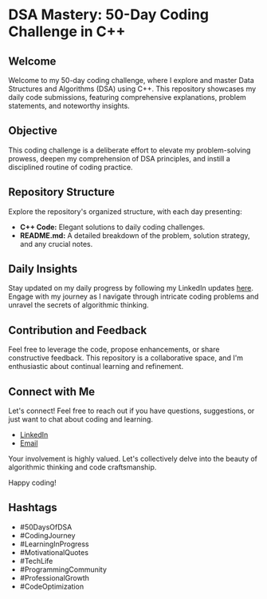 # DSA Mastery: 50-Day Coding Challenge in C++

## Welcome

Welcome to my 50-day coding challenge, where I explore and master Data Structures and Algorithms (DSA) using C++. This repository showcases my daily code submissions, featuring comprehensive explanations, problem statements, and noteworthy insights.

## Objective

This coding challenge is a deliberate effort to elevate my problem-solving prowess, deepen my comprehension of DSA principles, and instill a disciplined routine of coding practice.

## Repository Structure

Explore the repository's organized structure, with each day presenting:
- **C++ Code:** Elegant solutions to daily coding challenges.
- **README.md:** A detailed breakdown of the problem, solution strategy, and any crucial notes.

## Daily Insights

Stay updated on my daily progress by following my LinkedIn updates [here](https://www.linkedin.com/in/whoankitchauhan/). Engage with my journey as I navigate through intricate coding problems and unravel the secrets of algorithmic thinking.

## Contribution and Feedback

Feel free to leverage the code, propose enhancements, or share constructive feedback. This repository is a collaborative space, and I'm enthusiastic about continual learning and refinement.

## Connect with Me

Let's connect! Feel free to reach out if you have questions, suggestions, or just want to chat about coding and learning.
- [LinkedIn](https://www.linkedin.com/in/whoankitchauhan/)
- [Email](whoankitchauhan@gmail.com)

Your involvement is highly valued. Let's collectively delve into the beauty of algorithmic thinking and code craftsmanship.

Happy coding!

## Hashtags

- #50DaysOfDSA
- #CodingJourney
- #LearningInProgress
- #MotivationalQuotes
- #TechLife
- #ProgrammingCommunity
- #ProfessionalGrowth
- #CodeOptimization


